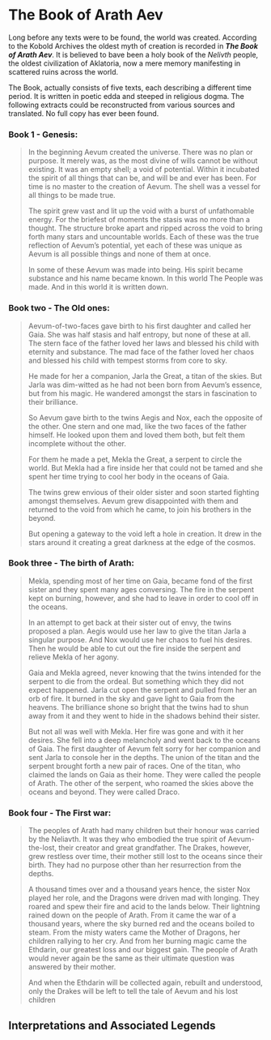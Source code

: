 # The Book of Arath Aev

Long before any texts were to be found, the world was created.  According to the Kobold Archives the oldest myth of creation is recorded in _**The Book of Arath Aev**_.  It is believed to bave been a holy book of the _Nelivth_ people, the oldest civilization of Aklatoria, now a mere memory manifesting in scattered ruins across the world.

The Book, actually consists of five texts, each describing a different time period.  It is written in poetic edda and steeped in religious dogma.  The following extracts could be reconstructed from various sources and translated.  No full copy has ever been found.

### Book 1 - Genesis: 
> In the beginning Aevum created the universe.  There was no plan or purpose.  It merely was, as the most divine of wills cannot be without existing.  It was an empty shell; a void of potential.  Within it incubated the spirit of all things that can be, and will be and ever has been.  For time is no master to the creation of Aevum.  The shell was a vessel for all things to be made true.
>
> The spirit grew vast and lit up the void with a burst of unfathomable energy.  For the briefest of moments the stasis was no more than a thought.  The structure broke apart and ripped across the void to bring forth many stars and uncountable worlds.  Each of these was the true reflection of Aevum’s potential, yet each of these was unique as Aevum is all possible things and none of them at once.
>
> In some of these Aevum was made into being.  His spirit became substance and his name became known.  In this world The People was made.  And in this world it is written down.

### Book two - The Old ones: 
> Aevum-of-two-faces gave birth to his first daughter and called her Gaia.  She was half stasis and half entropy, but none of these at all.  The stern face of the father loved her laws and blessed his child with eternity and substance.  The mad face of the father loved her chaos and blessed his child with tempest storms from core to sky.
> 
> He made for her a companion, Jarla the Great, a titan of the skies.  But Jarla was dim-witted as he had not been born from Aevum’s essence, but from his magic.  He wandered amongst the stars in fascination to their brilliance.
>
> So Aevum gave birth to the twins Aegis and Nox, each the opposite of the other.  One stern and one mad, like the two faces of the father himself.  He looked upon them and loved them both, but felt them incomplete without the other.
>
> For them he made a pet, Mekla the Great, a serpent to circle the world.  But Mekla had a fire inside her that could not be tamed and she spent her time trying to cool her body in the oceans of Gaia.
>
> The twins grew envious of their older sister and soon started fighting amongst themselves.  Aevum grew disappointed with them and returned to the void from which he came, to join his brothers in the beyond.
>
> But opening a gateway to the void left a hole in creation.  It drew in the stars around it creating a great darkness at the edge of the cosmos.

### Book three - The birth of Arath: 
> Mekla, spending most of her time on Gaia, became fond of the first sister and they spent many ages conversing.  The fire in the serpent kept on burning, however, and she had to leave in order to cool off in the oceans.
>
> In an attempt to get back at their sister out of envy, the twins proposed a plan.  Aegis would use her law to give the titan Jarla a singular purpose.  And Nox would use her chaos to fuel his desires.  Then he would be able to cut out the fire inside the serpent and relieve Mekla of her agony.
> 
> Gaia and Mekla agreed, never knowing that the twins intended for the serpent to die from the ordeal.  But something which they did not expect happened.  Jarla cut open the serpent and pulled from her an orb of fire.  It burned in the sky and gave light to Gaia from the heavens.  The brilliance shone so bright that the twins had to shun away from it and they went to hide in the shadows behind their sister.
>
> But not all was well with Mekla.  Her fire was gone and with it her desires.  She fell into a deep melancholy and went back to the oceans of Gaia.  The first daughter of Aevum felt sorry for her companion and sent Jarla to console her in the depths.  The union of the titan and the serpent brought forth a new pair of races.  One of the titan, who claimed the lands on Gaia as their home.  They were called the people of Arath.  The other of the serpent, who roamed the skies above the oceans and beyond.  They were called Draco.

### Book four - The First war: 
> The peoples of Arath had many children but their honour was carried by the Neliavth.  It was they who embodied the true spirit of Aevum-the-lost, their creator and great grandfather.  The Drakes, however, grew restless over time, their mother still lost to the oceans since their birth.  They had no purpose other than her resurrection from the depths.
>
> A thousand times over and a thousand years hence, the sister Nox played her role, and the Dragons were driven mad with longing.  They roared and spew their fire and acid to the lands below.  Their lightning rained down on the people of Arath.  From it came the war of a thousand years, where the sky burned red and the oceans boiled to steam.  From the misty waters came the Mother of Dragons, her children rallying to her cry.  And from her burning magic came the Ethdarin, our greatest loss and our biggest gain.  The people of Arath would never again be the same as their ultimate question was answered by their mother.
>
> And when the Ethdarin will be collected again, rebuilt and understood, only the Drakes will be left to tell the tale of Aevum and his lost children

## Interpretations and Associated Legends
